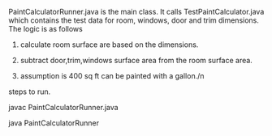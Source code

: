 PaintCalculatorRunner.java is the main class. It calls TestPaintCalculator.java which contains the test data for room, windows, door and trim dimensions. The logic is as follows

1. calculate room surface are based on the dimensions.

2. subtract door,trim,windows surface area from the room surface area. 

3. assumption is 400 sq ft can be painted with a gallon./n

steps to run.

javac PaintCalculatorRunner.java

java PaintCalculatorRunner
